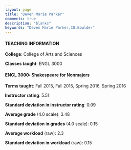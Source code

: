 ```yaml
---
layout: page
title: "Deven Marie Parker" 
comments: true
description: "blanks"
keywords: "Deven Marie Parker,CU,Boulder"
---
```

<head>
<script src="https://ajax.googleapis.com/ajax/libs/jquery/2.1.3/jquery.min.js"></script>
<script src="https://dl.dropboxusercontent.com/s/pc42nxpaw1ea4o9/highcharts.js?dl=0"></script>
<!-- <script src="../assets/js/highcharts.js"></script> -->
<style type="text/css">@font-face {
	font-family: "Bebas Neue";
	src: url(https://www.filehosting.org/file/details/544349/BebasNeue Regular.otf) format("opentype");
	}
	h1.Bebas { 
		font-family: "Bebas Neue", Verdana, Tahoma;
	}
</style>
</head>
	   
#### TEACHING INFORMATION

**College**: College of Arts and Sciences

**Classes taught**: ENGL 3000

#### ENGL 3000: Shakespeare for Nonmajors

**Terms taught**: Fall 2015, Fall 2015, Spring 2016, Spring 2016

**Instructor rating**: 5.51

**Standard deviation in instructor rating**: 0.09

**Average grade** (4.0 scale): 3.48

**Standard deviation in grades** (4.0 scale): 0.15

**Average workload** (raw): 2.3

**Standard deviation in workload** (raw): 0.15


